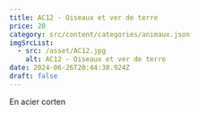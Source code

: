 ```yaml
---
title: AC12 - Oiseaux et ver de terre
price: 20
category: src/content/categories/animaux.json
imgSrcList:
  - src: /asset/AC12.jpg
    alt: AC12 - Oiseaux et ver de terre
date: 2024-06-26T20:44:38.924Z
draft: false
---
```


En acier corten
